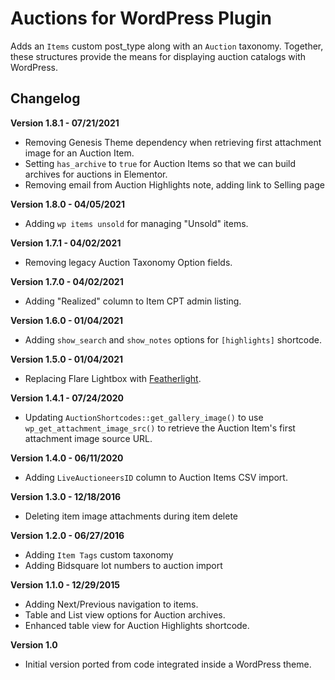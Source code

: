 # Auctions for WordPress Plugin

Adds an `Items` custom post_type along with an `Auction` taxonomy. Together, these structures provide the means for displaying auction catalogs with WordPress.

## Changelog

__Version 1.8.1 - 07/21/2021__

- Removing Genesis Theme dependency when retrieving first attachment image for an Auction Item.
- Setting `has_archive` to `true` for Auction Items so that we can build archives for auctions in Elementor.
- Removing email from Auction Highlights note, adding link to Selling page

__Version 1.8.0 - 04/05/2021__

- Adding `wp items unsold` for managing "Unsold" items.

__Version 1.7.1 - 04/02/2021__

- Removing legacy Auction Taxonomy Option fields.

__Version 1.7.0 - 04/02/2021__

- Adding "Realized" column to Item CPT admin listing.

__Version 1.6.0 - 01/04/2021__

- Adding `show_search` and `show_notes` options for `[highlights]` shortcode.

__Version 1.5.0 - 01/04/2021__

- Replacing Flare Lightbox with [Featherlight](https://github.com/noelboss/featherlight).

__Version 1.4.1 - 07/24/2020__

- Updating `AuctionShortcodes::get_gallery_image()` to use `wp_get_attachment_image_src()` to retrieve the Auction Item's first attachment image source URL.

__Version 1.4.0 - 06/11/2020__

- Adding `LiveAuctioneersID` column to Auction Items CSV import.

__Version 1.3.0 - 12/18/2016__

- Deleting item image attachments during item delete

__Version 1.2.0 - 06/27/2016__

- Adding `Item Tags` custom taxonomy
- Adding Bidsquare lot numbers to auction import

__Version 1.1.0 - 12/29/2015__

- Adding Next/Previous navigation to items.
- Table and List view options for Auction archives.
- Enhanced table view for Auction Highlights shortcode.

__Version 1.0__

- Initial version ported from code integrated inside a WordPress theme.